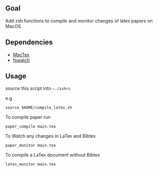 ## Goal
Add zsh functions to compile and monitor changes of latex papers on MacOS

## Dependencies

 - [MacTex](http://www.tug.org/mactex/)
 - [fswatch](https://emcrisostomo.github.io/fswatch/)

## Usage

source this script into `~./zshrc`

e.g 

```
source $HOME/compile_latex.sh
```

To compile paper run 

```
paper_compile main.tex
```

To Watch any changes in LaTex and Bibtex

```
paper_monitor main.tex
```


To compile a LaTex document without Bibtex

```
latex_monitor main.tex
```
